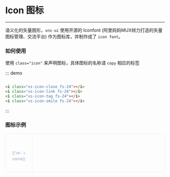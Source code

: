 <script>
  var iconList = require('../icon.json');

  export default {
    data() {
      return {
        icons: iconList
      };
    }
  }
</script>
<style lang="less">
   .demo-block i{
        &:hover {
          cursor: pointer;
          color: rgb(92, 182, 255);
        }
    }
  .demo-icon .source > i {
    font-size: 24px;
    color: #8492a6;
    margin: 0 20px;
    font-size: 1.5em;
    vertical-align: middle;

  }

  .demo-icon .source > button {
    margin: 0 20px;
  }

  .icon-list {
    overflow: hidden;
    list-style: none;
    padding: 0;
    border: solid 1px #eaeefb;
    border-radius: 4px;
  }
  .icon-list li {
    float: left;
    width: 16.66%;
    text-align: center;
    height: 120px;
    line-height: 120px;
    color: #666;
    font-size: 13px;
    transition: color .15s linear;

    border-right: 1px solid #eee;
    border-bottom: 1px solid #eee;
    margin-right: -1px;
    margin-bottom: -1px;
    span {
      display: inline-block;
      line-height: normal;
      vertical-align: middle;
      font-family: 'Helvetica Neue',Helvetica,'PingFang SC','Hiragino Sans GB','Microsoft YaHei',SimSun,sans-serif;
      color: #99a9bf;
      &:hover {
        color: rgb(92, 182, 255);
      }
    }
    i {
      display: block;
      font-size: 32px;
      margin-bottom: 15px;
      color: #3f536e;
      &:hover {
        color: rgb(92, 182, 255);
      }
      &:hover {
        cursor: pointer;
      }
    }

  }
</style>

# Icon 图标

----
语义化的矢量图形，```vns-ui``` 使用开源的 Iconfont (阿里妈妈MUX倾力打造的矢量图标管理、交流平台) 作为图标库，并制作成了 ```icon font```。
### 如何使用

使用 ```class="icon"``` 来声明图标，具体图标的名称请 ```copy``` 相应的标签

<div class="demo-block">
  <i class="vs-icon-close fs-24"></i>
  <i class="vs-icon-link fs-24"></i>
  <i class="vs-icon-tag fs-24"></i>
  <i class="vs-icon-smile fs-24"></i>
</div>

::: demo
```html

<i class="vs-icon-close fs-24"></i>
<i class="vs-icon-link fs-24"></i>
<i class="vs-icon-tag fs-24"></i>
<i class="vs-icon-smile fs-24"></i>

```
:::

### 图标示例

<ul class="icon-list">
  <li v-for="name in icons" :key="name">
    <span>
      <i :class="'vs-' + name"></i>
      {{'vs-' + name}}
    </span>
  </li>
</ul>
